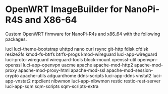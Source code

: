# OpenWRT ImageBuilder for NanoPi-R4S and X86-64

Custom OpenWRT firmware for NanoPi-R4s and x86_64 with the following packages.

luci luci-theme-bootstrap uhttpd
nano 
curl rsync
git-http
fdisk cfdisk resize2fs
kmod-fs-btrfs btrfs-progs
kmod-wireguard luci-app-wireguard luci-proto-wireguard wireguard-tools
block-mount openssl-util
openvpn-openssl luci-app-openvpn
uacme apache apache-mod-http2 apache-mod-proxy apache-mod-proxy-html apache-mod-ssl apache-mod-session-crypto apache-utils 
adguardhome
ddns-scripts luci-app-ddns
vnstat2 luci-app-vnstat2
ntpclient
nlbwmon luci-app-nlbwmon
restic restic-rest-server
luci-app-sqm sqm-scripts sqm-scripts-extra
